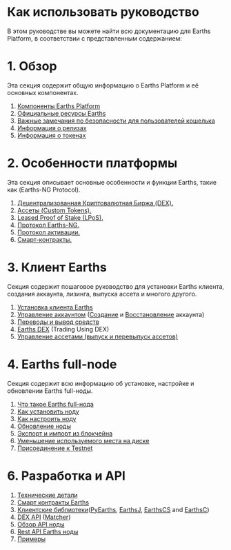 # Как использовать руководство

В этом руководстве вы можете найти всю документацию для Earths Platform, в соответствии с представленным содержанием:

# 1. Обзор

Эта секция содержит общую информацию о Earths Platform и её основных компонентах.

1. [Компоненты Earths Platform](/overview/platform-components.md)
2. [Официальные ресурсы Earths](/overview/earths-official-resources.md)
3. [Важные замечания по безопасности для пользователей кошелька](/overview/security-notes.md)
4. [Информация о релизах](/overview/earths-releases.md)
5. [Информация о токенах](/overview/earths-tokens.md)

# 2. Особенности платформы

Эта секция описывает основные особенности и функции Earths, такие как \(Earths-NG Protocol\).

1. [Децентрализованная Криптовалютная Биржа \(DEX\).](/platform-features/decentralized-cryptocurrency-exchange-dex.md)
2. [Ассеты \(Custom Tokens\).](/platform-features/assets-custom-tokens.md)
3. [Leased Proof of Stake \(LPoS\).](/platform-features/leased-proof-of-stake-lpos.md)
4. [Протокол Earths-NG.](/platform-features/earths-ng-protocol.md)
5. [Протокол активации.](/platform-features/activation-protocol.md)
6. [Смарт-контракты.](/platform-features/smart-contracts.md)

# 3. Клиент Earths

Секция содержит пошаговое руководство для установки Earths клиента, создания аккаунта, лизинга, выпуска ассета и многого другого.

1. [Установка клиента Earths](/earths-client/install-earths-client.md)
2. [Управление аккаунтом](/earths-client/account-management.md) \([Создание](/earths-client/account-management/creating-an-account.md) и [Восстановление](/earths-client/account-management/restore-an-account.md) аккаунта\)
3. [Переводы и вывод средств](/earths-client/wallet-management.md)
4. [Earths DEX](/earths-client/earths-dex.md) \(Trading Using DEX\)
5. [Управление ассетами \(выпуск и перевыпуск ассетов\)](/earths-client/assets-management.md)

# 4. Earths full-node

Секция содержит всю информацию об установке, настройке и обновлении Earths full-ноды.

1. [Что такое Earths full-нода](https://docs.earths.ga/en/earths-full-node/what-is-a-full-node.html)
2. [Как установить ноду](https://docs.earths.ga/en/earths-full-node/how-to-install-a-node/how-to-install-a-node.html)
3. [Как настроить ноду](https://docs.earths.ga/en/earths-full-node/how-to-configure-a-node.md)
4. [Обновление ноды](https://docs.earths.ga/en/earths-full-node/upgrading.html)
5. [Экспорт и импорт из блокчейна](https://docs.earths.ga/en/earths-full-node/export-and-import-from-the-blockchain.html)
6. [Уменьшение используемого места на диске](https://docs.earths.ga/en/earths-full-node/reducing-disk-space-usage.md)
7. [Присоединение к Testnet](https://docs.earths.ga/en/earths-full-node/joining-testnet.html)

# 6. Разработка и API

1. [Технические детали](https://docs.earths.ga/en/technical-details/technical-details.html)
2. [Смарт контракты Earths](https://docs.earths.ga/en/technical-details/earths-contracts-language-description.html)
3. [Клиентские библиотеки](https://docs.earths.ga/en/development-and-api/client-libraries.html)\([PyEarths](https://docs.earths.ga/en/development-and-api/client-libraries/pyearths.html), [EarthsJ](https://docs.earths.ga/en/development-and-api/client-libraries/earthsj.html), [EarthsCS](https://docs.earths.ga/en/development-and-api/client-libraries/earthscs.html) and [EarthsC](https://docs.earths.ga/en/development-and-api/client-libraries/earths-c.html)\)
4. [DEX API](https://docs.earths.ga/en/development-and-api/dex-api.html) \([Matcher](https://docs.earths.ga/en/development-and-api/dex-api/matcher.html)\)
5. [Обзор API ноды](https://legacy.gitbook.com/book/earths-platform/earthsdocs/edit#)
6. [Rest API Earths ноды](https://docs.earths.ga/en/development-and-api/earths-node-rest-api.html)
7. [Примеры](https://docs.earths.ga/en/development-and-api/examples.html)

